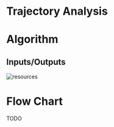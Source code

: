# Trajectory Analysis

# Algorithm
## Inputs/Outputs
![resources](https://docs.google.com/drawings/d/e/2PACX-1vRSbkvSlcCHWkQxKhRFM6eGYNgiRqMMvf-g81YbQoJEAdpB188M1SwLSiBl1FAjn7tvjQmxOu_mz0A0/pub?w=734&h=254)
# Flow Chart
TODO
